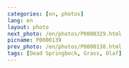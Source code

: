 ```yaml
---
categories: [en, photos]
lang: en
layout: photo
next_photo: /en/photos/P0000329.html
picname: P0000139
prev_photo: /en/photos/P0000138.html
tags: [Dead Springbock, Grass, Olaf]
---
```


